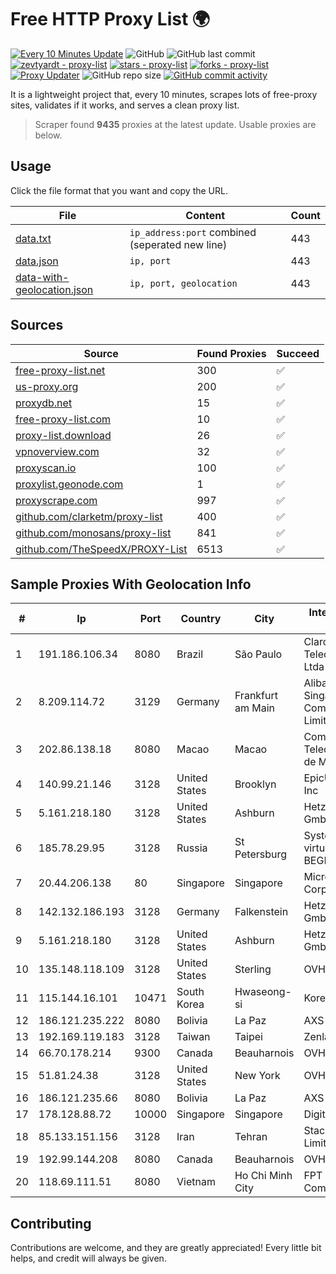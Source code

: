 
# Free HTTP Proxy List 🌍

[![Every 10 Minutes Update](https://github.com/mertguvencli/http-proxy-list/actions/workflows/main.yml/badge.svg?branch=main)](https://github.com/mertguvencli/http-proxy-list/actions/workflows/main.yml)
![GitHub](https://img.shields.io/github/license/mertguvencli/http-proxy-list)
![GitHub last commit](https://img.shields.io/github/last-commit/mertguvencli/http-proxy-list)
[![zevtyardt - proxy-list](https://img.shields.io/static/v1?label=zevtyardt&message=proxy-list&color=blue&logo=github)](https://github.com/zevtyardt/proxy-list "Go to GitHub repo")
[![stars - proxy-list](https://img.shields.io/github/stars/zevtyardt/proxy-list?style=social)](https://github.com/zevtyardt/proxy-list)
[![forks - proxy-list](https://img.shields.io/github/forks/zevtyardt/proxy-list?style=social)](https://github.com/zevtyardt/proxy-list)
[![Proxy Updater](https://github.com/zevtyardt/proxy-list/workflows/Proxy%20Updater/badge.svg)](https://github.com/zevtyardt/proxy-list/actions?query=workflow:"Proxy+Updater")
![GitHub repo size](https://img.shields.io/github/repo-size/zevtyardt/proxy-list)
[![GitHub commit activity](https://img.shields.io/github/commit-activity/m/zevtyardt/proxy-list?logo=commits)](https://github.com/zevtyardt/proxy-list/commits/main)

It is a lightweight project that, every 10 minutes, scrapes lots of free-proxy sites, validates if it works, and serves a clean proxy list.

> Scraper found **9435** proxies at the latest update. Usable proxies are below.

## Usage

Click the file format that you want and copy the URL.

|File|Content|Count|
|----|-------|-----|
|[data.txt](https://raw.githubusercontent.com/mertguvencli/http-proxy-list/main/proxy-list/data.txt)|`ip_address:port` combined (seperated new line)|443|
|[data.json](https://raw.githubusercontent.com/mertguvencli/http-proxy-list/main/proxy-list/data.json)|`ip, port`|443|
|[data-with-geolocation.json](https://raw.githubusercontent.com/mertguvencli/http-proxy-list/main/proxy-list/data-with-geolocation.json)|`ip, port, geolocation`|443|

## Sources

|Source|Found Proxies|Succeed|
|------|-------------|-------|
|[free-proxy-list.net](https://free-proxy-list.net)|300|✅|
|[us-proxy.org](https://www.us-proxy.org)|200|✅|
|[proxydb.net](http://proxydb.net)|15|✅|
|[free-proxy-list.com](https://free-proxy-list.com/?page=&port=&type%5B%5D=http&type%5B%5D=https&up_time=0&search=Search)|10|✅|
|[proxy-list.download](https://www.proxy-list.download/HTTP)|26|✅|
|[vpnoverview.com](https://vpnoverview.com/privacy/anonymous-browsing/free-proxy-servers)|32|✅|
|[proxyscan.io](https://www.proxyscan.io)|100|✅|
|[proxylist.geonode.com](https://proxylist.geonode.com/api/proxy-list?limit=300&page=1&sort_by=lastChecked&sort_type=desc&protocols=http,https)|1|✅|
|[proxyscrape.com](https://api.proxyscrape.com/v2/?request=displayproxies&protocol=http&timeout=10000&country=all&ssl=all&anonymity=all)|997|✅|
|[github.com/clarketm/proxy-list](https://raw.githubusercontent.com/clarketm/proxy-list/master/proxy-list-raw.txt)|400|✅|
|[github.com/monosans/proxy-list](https://raw.githubusercontent.com/monosans/proxy-list/main/proxies/http.txt)|841|✅|
|[github.com/TheSpeedX/PROXY-List](https://raw.githubusercontent.com/TheSpeedX/PROXY-List/master/http.txt)|6513|✅|


## Sample Proxies With Geolocation Info

|#|Ip|Port|Country|City|Internet Service Provider|
|-|--|----|-------|----|-------------------------|
|1|191.186.106.34|8080|Brazil|São Paulo|Claro NXT Telecomunicacoes Ltda|
|2|8.209.114.72|3129|Germany|Frankfurt am Main|Alibaba.com Singapore E-Commerce Private Limited|
|3|202.86.138.18|8080|Macao|Macao|Companhia de Telecomunicacoes de Macau|
|4|140.99.21.146|3128|United States|Brooklyn|EpicUp Holdings Inc|
|5|5.161.218.180|3128|United States|Ashburn|Hetzner Online GmbH|
|6|185.78.29.95|3128|Russia|St Petersburg|System servers virtual hosting BEGET.RU|
|7|20.44.206.138|80|Singapore|Singapore|Microsoft Corporation|
|8|142.132.186.193|3128|Germany|Falkenstein|Hetzner Online GmbH|
|9|5.161.218.180|3128|United States|Ashburn|Hetzner Online GmbH|
|10|135.148.118.109|3128|United States|Sterling|OVH US LLC|
|11|115.144.16.101|10471|South Korea|Hwaseong-si|Korea Telecom|
|12|186.121.235.222|8080|Bolivia|La Paz|AXS Bolivia S. A.|
|13|192.169.119.183|3128|Taiwan|Taipei|Zenlayer Inc|
|14|66.70.178.214|9300|Canada|Beauharnois|OVH SAS|
|15|51.81.24.38|3128|United States|New York|OVH US LLC|
|16|186.121.235.66|8080|Bolivia|La Paz|AXS Bolivia S. A.|
|17|178.128.88.72|10000|Singapore|Singapore|DigitalOcean, LLC|
|18|85.133.151.156|3128|Iran|Tehran|Stack Network Limited|
|19|192.99.144.208|8080|Canada|Beauharnois|OVH SAS|
|20|118.69.111.51|8080|Vietnam|Ho Chi Minh City|FPT Telecom Company|



## Contributing

Contributions are welcome, and they are greatly appreciated! Every
little bit helps, and credit will always be given.

